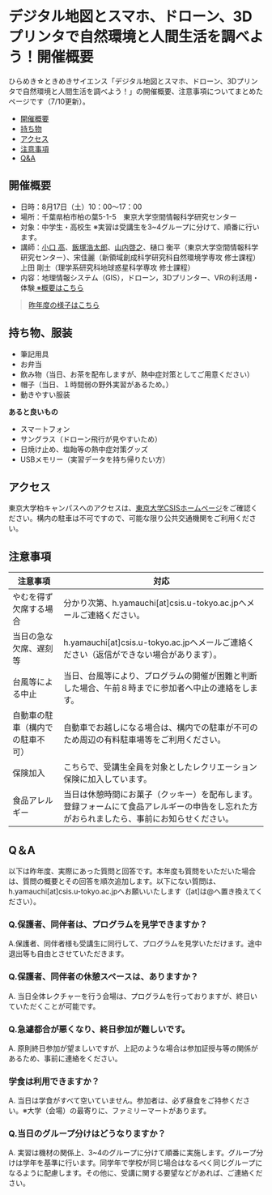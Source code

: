 # デジタル地図とスマホ、ドローン、3Dプリンタで自然環境と人間生活を調べよう！開催概要
ひらめき☆ときめきサイエンス「デジタル地図とスマホ、ドローン、3Dプリンタで自然環境と人間生活を調べよう！」の開催概要、注意事項についてまとめたページです（7/10更新）。

- [開催概要](#開催概要)
- [持ち物](#持ち物)
- [アクセス](#アクセス)
- [注意事項](#注意事項)
- [Q&A](#q&a)

## 開催概要

- 日時：8月17日（土）10：00～17：00
- 場所：千葉県柏市柏の葉5-1-5　東京大学空間情報科学研究センター
- 対象：中学生・高校生 ※実習は受講生を3~4グループに分けて、順番に行います。
- 講師：[小口 高](http://oguchaylab.csis.u-tokyo.ac.jp/members.html)、[飯塚浩太郎](https://kiizuka.wixsite.com/website/)、[山内啓之](https://researchmap.jp/hyamauchi/)、樋口 衡平（東京大学空間情報科学研究センター）、宋佳麗（新領域創成科学研究科自然環境学専攻 修士課程）上田 剛士（理学系研究科地球惑星科学専攻 修士課程）
- 内容：地理情報システム（GIS），ドローン，3Dプリンター、VRの利活用・体験[ ※概要はこちら](https://www.jsps.go.jp/hirameki/19ht0000/19ht0056.pdf)

> [昨年度の様子はこちら](http://oguchaylab.blogspot.com/2018/09/3d.html?view=magazine)

## 持ち物、服装

- 筆記用具
- お弁当
- 飲み物（当日、お茶を配布しますが、熱中症対策としてご用意ください）
- 帽子（当日、１時間弱の野外実習があるため。）
- 動きやすい服装

**あると良いもの**

- スマートフォン
- サングラス（ドローン飛行が見やすいため）
- 日焼け止め、塩飴等の熱中症対策グッズ
- USBメモリー（実習データを持ち帰りたい方）

## アクセス
東京大学柏キャンパスへのアクセスは、[東京大学CSISホームページ](http://www.csis.u-tokyo.ac.jp/location/)をご確認ください。構内の駐車は不可ですので、可能な限り公共交通機関をご利用ください。

## 注意事項

|注意事項|対応|
|---|---|
|やむを得ず欠席する場合|分かり次第、h.yamauchi[at]csis.u-tokyo.ac.jpへメールご連絡ください。|
|当日の急な欠席、遅刻等|h.yamauchi[at]csis.u-tokyo.ac.jpへメールご連絡ください（返信ができない場合があります）。|
|台風等による中止|当日、台風等により、プログラムの開催が困難と判断した場合、午前８時までに参加者へ中止の連絡をします。|
|自動車の駐車（構内での駐車不可）|自動車でお越しになる場合は、構内での駐車が不可のため周辺の有料駐車場等をご利用ください。|
|保険加入|こちらで、受講生全員を対象としたレクリエーション保険に加入しています。|
|食品アレルギー|当日は休憩時間にお菓子（クッキー）を配布します。登録フォームにて食品アレルギーの申告をし忘れた方がおられましたら、事前にお知らせください。|

## Q＆A
以下は昨年度、実際にあった質問と回答です。本年度も質問をいただいた場合は、質問の概要とその回答を順次追加します。以下にない質問は、h.yamauchi[at]csis.u-tokyo.ac.jpへお願いいたします（[at]は@へ置き換えてください）。

### Q.保護者、同伴者は、プログラムを見学できますか？
A.保護者、同伴者様も受講生に同行して、プログラムを見学いただけます。途中退出等も自由とさせていただきます。

### Q.保護者、同伴者の休憩スペースは、ありますか？
A. 当日全体レクチャーを行う会場は、プログラムを行っておりますが、終日いていただくことが可能です。

### Q.急遽都合が悪くなり、終日参加が難しいです。
A. 原則終日参加が望ましいですが、上記のような場合は参加証授与等の関係があるため、事前に連絡をください。

### 学食は利用できますか？
A. 当日は学食がすべて空いていません。参加者は、必ず昼食をご持参ください。※大学（会場）の最寄りに、ファミリーマートがあります。

### Q.当日のグループ分けはどうなりますか？
A. 実習は機材の関係上、3~4のグループに分けて順番に実施します。グループ分けは学年を基準に行います。同学年で学校が同じ場合はなるべく同じグループになるように配慮します。その他に、受講に関する要望などがあれば、ご連絡ください。
